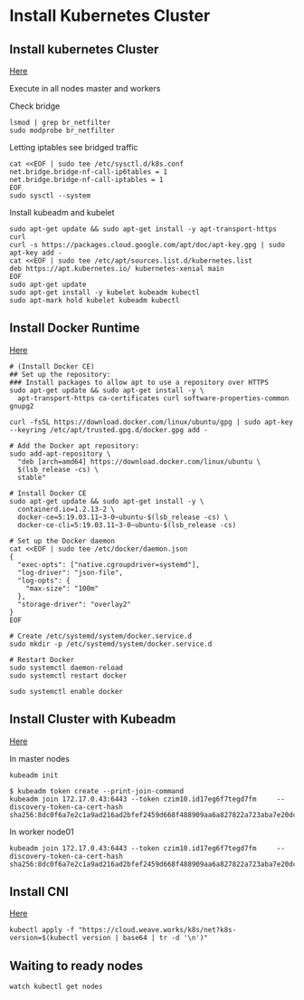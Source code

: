 # Install Kubernetes Cluster

## Install kubernetes Cluster

[Here](https://kubernetes.io/docs/setup/production-environment/tools/kubeadm/install-kubeadm/)

Execute in all nodes master and workers

Check bridge

```
lsmod | grep br_netfilter
sudo modprobe br_netfilter
```

Letting iptables see bridged traffic

```
cat <<EOF | sudo tee /etc/sysctl.d/k8s.conf
net.bridge.bridge-nf-call-ip6tables = 1
net.bridge.bridge-nf-call-iptables = 1
EOF
sudo sysctl --system
```

Install kubeadm and kubelet

```
sudo apt-get update && sudo apt-get install -y apt-transport-https curl
curl -s https://packages.cloud.google.com/apt/doc/apt-key.gpg | sudo apt-key add -
cat <<EOF | sudo tee /etc/apt/sources.list.d/kubernetes.list
deb https://apt.kubernetes.io/ kubernetes-xenial main
EOF
sudo apt-get update
sudo apt-get install -y kubelet kubeadm kubectl
sudo apt-mark hold kubelet kubeadm kubectl
```

## Install Docker Runtime

[Here](https://kubernetes.io/docs/setup/production-environment/container-runtimes/#docker)

```
# (Install Docker CE)
## Set up the repository:
### Install packages to allow apt to use a repository over HTTPS
sudo apt-get update && sudo apt-get install -y \
  apt-transport-https ca-certificates curl software-properties-common gnupg2

curl -fsSL https://download.docker.com/linux/ubuntu/gpg | sudo apt-key --keyring /etc/apt/trusted.gpg.d/docker.gpg add -

# Add the Docker apt repository:
sudo add-apt-repository \
  "deb [arch=amd64] https://download.docker.com/linux/ubuntu \
  $(lsb_release -cs) \
  stable"

# Install Docker CE
sudo apt-get update && sudo apt-get install -y \
  containerd.io=1.2.13-2 \
  docker-ce=5:19.03.11~3-0~ubuntu-$(lsb_release -cs) \
  docker-ce-cli=5:19.03.11~3-0~ubuntu-$(lsb_release -cs)

# Set up the Docker daemon
cat <<EOF | sudo tee /etc/docker/daemon.json
{
  "exec-opts": ["native.cgroupdriver=systemd"],
  "log-driver": "json-file",
  "log-opts": {
    "max-size": "100m"
  },
  "storage-driver": "overlay2"
}
EOF

# Create /etc/systemd/system/docker.service.d
sudo mkdir -p /etc/systemd/system/docker.service.d

# Restart Docker
sudo systemctl daemon-reload
sudo systemctl restart docker

sudo systemctl enable docker
```

## Install Cluster with Kubeadm

[Here](https://kubernetes.io/docs/setup/production-environment/tools/kubeadm/create-cluster-kubeadm/)

In master nodes
```
kubeadm init
```

```
$ kubeadm token create --print-join-command
kubeadm join 172.17.0.43:6443 --token czim10.id17eg6f7tegd7fm     --discovery-token-ca-cert-hash sha256:8dc0f6a7e2c1a9ad216ad2bfef2459d668f488909aa6a827822a723aba7e20dc
```

In worker node01

```
kubeadm join 172.17.0.43:6443 --token czim10.id17eg6f7tegd7fm     --discovery-token-ca-cert-hash sha256:8dc0f6a7e2c1a9ad216ad2bfef2459d668f488909aa6a827822a723aba7e20dc
```

## Install CNI

[Here](https://kubernetes.io/docs/setup/production-environment/tools/kubeadm/high-availability/#stacked-control-plane-and-etcd-nodes)

```
kubectl apply -f "https://cloud.weave.works/k8s/net?k8s-version=$(kubectl version | base64 | tr -d '\n')"
```

## Waiting to ready nodes

```
watch kubectl get nodes
```



